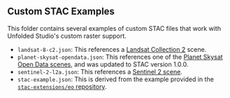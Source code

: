 ## Custom STAC Examples

This folder contains several examples of custom STAC files that work with Unfolded Studio's custom raster support.

- `landsat-8-c2.json`: This references a [Landsat Collection 2](https://www.usgs.gov/core-science-systems/nli/landsat/landsat-collection-2-level-2-science-products) scene.
- `planet-skysat-opendata.json`: This references one of the [Planet Skysat Open Data scenes](https://stacindex.org/catalogs/draft-only-open-skysat-data#/item//TUmMmj24iZh6T2ndTdp8FMxoecoiasNZK87Q8gyYhvnpfU3qKvJvqzkC4uFPPMzjM9Z612X4S8UCNc5?si=0#11/21.799892/88.757750), and was updated to STAC version 1.0.0.
- `sentinel-2-l2a.json`: This references a [Sentinel 2 scene](https://registry.opendata.aws/sentinel-2-l2a-cogs/). 
- `stac-example.json`: This is derived from the example provided in the [`stac-extensions/eo` repository](https://github.com/stac-extensions/eo/blob/89da8dc305/examples/item.json).
